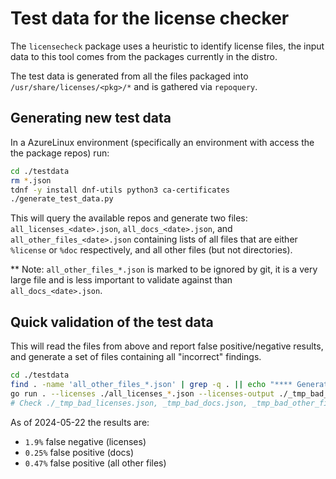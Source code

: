 # Test data for the license checker

The `licensecheck` package uses a heuristic to identify license files, the input data to this tool comes from the
packages currently in the distro.

The test data is generated from all the files packaged into `/usr/share/licenses/<pkg>/*` and is gathered via `repoquery`.

## Generating new test data

In a AzureLinux environment (specifically an environment with access the the package repos) run:

```bash
cd ./testdata
rm *.json
tdnf -y install dnf-utils python3 ca-certificates
./generate_test_data.py
```

This will query the available repos and generate two files: `all_licenses_<date>.json`, `all_docs_<date>.json`, and
`all_other_files_<date>.json` containing lists of all files that are either `%license` or `%doc` respectively, and all
other files (but not directories).

** Note: `all_other_files_*.json` is marked to be ignored by git, it is a very large file and is less important to
validate against than `all_docs_<date>.json`.

## Quick validation of the test data

This will read the files from above and report false positive/negative results, and generate a set of files containing
all "incorrect" findings.

```bash
cd ./testdata
find . -name 'all_other_files_*.json' | grep -q . || echo "**** Generate test data first! ****"
go run . --licenses ./all_licenses_*.json --licenses-output ./_tmp_bad_licenses.json --docs ./all_docs_*.json --docs-output ./_tmp_bad_docs.json --other-files ./all_other_files_*.json --other-files-output ./_tmp_bad_other_files.json --exception-file ../../../../resources/manifests/package/license_file_exceptions.json
# Check ./_tmp_bad_licenses.json, _tmp_bad_docs.json, _tmp_bad_other_files.json for any files that fail the classification
```

As of 2024-05-22 the results are:

- `1.9%` false negative (licenses)
- `0.25%` false positive (docs)
- `0.47%` false positive (all other files)
